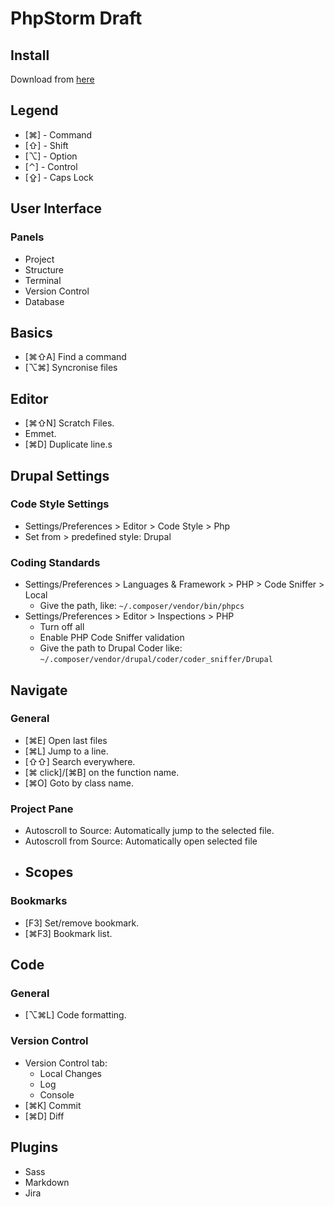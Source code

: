 # PhpStorm Draft

## Install

Download from [here](https://www.jetbrains.com/phpstorm/download/#section=mac)

## Legend

- [⌘] - Command
- [⇧] - Shift
- [⌥] - Option
- [⌃] - Control
- [⇪] - Caps Lock

## User Interface

### Panels

- Project
- Structure
- Terminal
- Version Control 
- Database

## Basics

- [⌘⇧A] Find a command
- [⌥⌘] Syncronise files

## Editor

- [⌘⇧N] Scratch Files.
- Emmet.
- [⌘D] Duplicate line.s


## Drupal Settings

### Code Style Settings

- Settings/Preferences > Editor > Code Style > Php
- Set from > predefined style: Drupal

### Coding Standards

- Settings/Preferences > Languages & Framework > PHP > Code Sniffer > Local
  - Give the path, like: `~/.composer/vendor/bin/phpcs`
- Settings/Preferences > Editor > Inspections > PHP
  - Turn off all
  - Enable PHP Code Sniffer validation
  - Give the path to Drupal Coder like: `~/.composer/vendor/drupal/coder/coder_sniffer/Drupal`

## Navigate

### General

- [⌘E] Open last files
- [⌘L] Jump to a line.
- [⇧⇧] Search everywhere.
- [⌘ click]/[⌘B] on the function name.
- [⌘O] Goto by class name.

### Project Pane

- Autoscroll to Source: Automatically jump to the selected file.
- Autoscroll from Source: Automatically open selected file
- Scopes
  - 

### Bookmarks

- [F3] Set/remove bookmark.
- [⌘F3] Bookmark list.

## Code

### General

- [⌥⌘L] Code formatting.

### Version Control

- Version Control tab:
  - Local Changes
  - Log
  - Console
- [⌘K] Commit
- [⌘D] Diff



## Plugins

- Sass
- Markdown
- Jira
